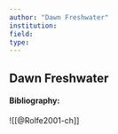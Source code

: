 ```yaml
---
author: "Dawn Freshwater"
institution:
field:
type:
---
```


## Dawn Freshwater
#### Bibliography:

![[@Rolfe2001-ch]]